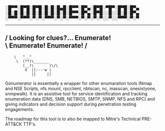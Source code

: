 &#x2591;&#x2588;&#x2580;&#x2580;&#x2591;&#x2588;&#x2580;&#x2588;&#x2591;&#x2588;&#x2580;&#x2588;&#x2591;&#x2588;&#x2591;&#x2588;&#x2591;&#x2588;&#x2584;&#x2588;&#x2591;&#x2588;&#x2580;&#x2580;&#x2591;&#x2588;&#x2580;&#x2584;&#x2591;&#x2588;&#x2580;&#x2588;&#x2591;&#x2580;&#x2588;&#x2580;&#x2591;&#x2588;&#x2580;&#x2588;&#x2591;&#x2588;&#x2580;&#x2584;
&#x2591;&#x2588;&#x2591;&#x2588;&#x2591;&#x2588;&#x2591;&#x2588;&#x2591;&#x2588;&#x2591;&#x2588;&#x2591;&#x2588;&#x2591;&#x2588;&#x2591;&#x2588;&#x2591;&#x2588;&#x2591;&#x2588;&#x2580;&#x2580;&#x2591;&#x2588;&#x2580;&#x2584;&#x2591;&#x2588;&#x2580;&#x2588;&#x2591;&#x2591;&#x2588;&#x2591;&#x2591;&#x2588;&#x2591;&#x2588;&#x2591;&#x2588;&#x2580;&#x2584;
&#x2591;&#x2580;&#x2580;&#x2580;&#x2591;&#x2580;&#x2580;&#x2580;&#x2591;&#x2580;&#x2591;&#x2580;&#x2591;&#x2580;&#x2580;&#x2580;&#x2591;&#x2580;&#x2591;&#x2580;&#x2591;&#x2580;&#x2580;&#x2580;&#x2591;&#x2580;&#x2591;&#x2580;&#x2591;&#x2580;&#x2591;&#x2580;&#x2591;&#x2591;&#x2580;&#x2591;&#x2591;&#x2580;&#x2580;&#x2580;&#x2591;&#x2580;&#x2591;&#x2580;

  __________________________________
/ Looking for clues?... Enumerate! \
\ Enumerate! Enumerate!            /
 ----------------------------------
        \   ^__^
         \  (**)\_______
            (__)\       )\/\
             U  ||----w |
                ||     ||

Gonumerator is essentially a wrapper for other enumaration tools (Nmap and NSE Scripts, nfs mount, rpcclient, nbtscan, nc, masscan, onesixtyone, snmpwalk). It is an assistive tool for service identification and tracking enumeration data (DNS, SMB, NETBIOS, SMTP, SNMP, NFS and RPC) and giving indicators and decision support during penetration testing engagements.

The roadmap for this tool is to also be mapped to Mitre's Technical PRE-ATT&CK TTP's.
